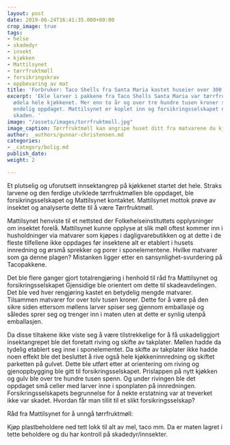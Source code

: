 ```yaml
---
layout: post
date: 2019-06-24T16:41:35.000+00:00
crop_image: true
tags:
- helse
- skadedyr
- insekt
- kjøkken
- Mattilsynet
- tørrfruktmøll
- forsikringskrav
- oppbevaring av mat
title: 'Forbruker: Taco Shells fra Santa Maria kostet huseier over 300.000'
excerpt: 'Ekle larver i pakkene fra Taco Shells Santa Maria var tørrfruktmøll som
  ødela hele kjøkkenet. Mer enn to år og over tre hundre tusen kroner senere er synderen
  endelig oppdaget. Mattilsynet er koplet inn og forsikringsselskapet nekter å dekke
  skaden. '
image: "/assets/images/torrfruktmoll.jpg"
image_caption: Tørrfruktmøll kan angripe huset ditt fra matvarene du kjøper.
author: _authors/gunnar-christensen.md
categories:
- _category/bolig.md
publish_date: 
weight: 2

---
```

Et plutselig og uforutsett innsektangrep på kjøkkenet startet det hele. Straks larvene og den ferdige utviklede tørrfruktmøllen ble oppdaget, ble forsikringsselskapet og Mattilsynet kontaktet. Mattilsynet mottok prøve av insektet og analyserte dette til å være Tørrfruktmøll.

Mattilsynet henviste til et nettsted der Folkehelseinstituttets opplysninger om insektet forelå. Mattilsynet kunne opplyse at slik møll oftest kommer inn i husholdninger via matvarer som kjøpes i dagligvarebutikken og at dette i de fleste tilfellene ikke oppdages før insektene alt er etablert i husets innredning og ørsmå sprekker og porer i sponelementene. Hvilke matvarer som ga denne plagen? Mistanken ligger etter en sansynlighet-svurdering på Tacopakkene.

Det ble flere ganger gjort totalrengjøring i henhold til råd fra Mattilsynet og forsikringsselskapet Gjensidige ble orientert om dette til skadeavdelingen. Det ble ved hver rengjøring kastet en betydelig mengde matvarer. Tilsammen matvarer for over tolv tusen kroner. Dette for å være på den sikre siden ettersom møllens larver spiser seg gjennom emballasje og således sprer seg og trenger inn i maten uten at dette er synlig utenpå emballasjen.

Da disse tiltakene ikke viste seg å være tilstrekkelige for å få uskadeliggjort insektangrepet ble det foretatt riving og skifte av takplater. Møllen hadde da tydelig etablert seg inne i sponelementet. Da skifte av takplater ikke hadde noen effekt ble det besluttet å rive også hele kjøkkeninnredning og skiftet parketten på gulvet. Dette ble utført etter at orientering om riving og gjenoppbygging ble gitt til forsikringsselskapet. Prislappen på nytt kjøkken og gulv ble over tre hundre tusen spenn. Og under rivingen ble det oppdaget små celler med larver inne i sponplaten på innredningen. Forsikringsselskapets begrunnelse for å nekte erstatning var at treverket ikke var skadet. Hvordan får man tillit til et slikt forsikringsselskap?

Råd fra Mattilsynet for å unngå tørrfruktmøll:

Kjøp plastbeholdere ned tett lokk til alt av mel, taco mm. Da er maten lagret i tette beholdere og du har kontroll på skadedyr/innsekter.